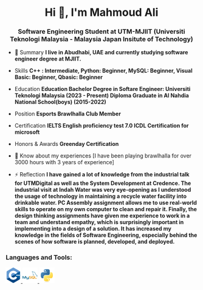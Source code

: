<h1 align="center">Hi 👋, I'm Mahmoud Ali</h1>
<h3 align="center">Software Engineering Student at UTM-MJIIT (Universiti Teknologi Malaysia - Malaysia Japan Insitute of Technology)</h3>

- 🔭 Summary **I live in Abudhabi, UAE and currently studying software engineer degree at MJIIT.**

- Skills **C++ : Intermediate, Python: Beginner, MySQL: Beginner, Visual Basic: Beginner, Qbasic: Beginner**

- Education **Education Bachelor Degree in Softare Engineer: Universiti Teknologi Malaysia (2023 - Present) Diploma Graduate in Al Nahdia National School(boys) (2015-2022)**

- Position **Esports Brawlhalla Club Member**

- Certification **IELTS English proficiency test 7.0 ICDL Certification for microsoft**

- Honors & Awards **Greenday Certification**

- 📄 Know about my experiences [I have been playing brawlhalla for over 3000 hours with 3 years of experience]

- ⚡ Reflection **I have gained a lot of knowledge from the industrial talk for UTMDigital as well as the System Development at Credence. The industrial visit at Indah Water was very eye-opening as I understood the usage of technology in maintaining a recycle water facility into drinkable water. PC Assembly assignment allows me to use real-world skills to operate on my own computer to clean and repair it. Finally, the design thinking assignments have given me experience to work in a team and understand empathy, which is surprisingly important in implementing into a design of a solution. It has increased my knowledge in the fields of Software Engineering, especially behind the scenes of how software is planned, developed, and deployed.**


<p align="left">
</p>

<h3 align="left">Languages and Tools:</h3>
<p align="left"> <a href="https://www.w3schools.com/cpp/" target="_blank" rel="noreferrer"> <img src="https://raw.githubusercontent.com/devicons/devicon/master/icons/cplusplus/cplusplus-original.svg" alt="cplusplus" width="40" height="40"/> </a> <a href="https://www.mysql.com/" target="_blank" rel="noreferrer"> <img src="https://raw.githubusercontent.com/devicons/devicon/master/icons/mysql/mysql-original-wordmark.svg" alt="mysql" width="40" height="40"/> </a> <a href="https://www.python.org" target="_blank" rel="noreferrer"> <img src="https://raw.githubusercontent.com/devicons/devicon/master/icons/python/python-original.svg" alt="python" width="40" height="40"/> </a> </p>
